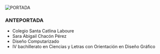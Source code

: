 ![PORTADA](https://github.com/Chacoons/Proyect/blob/main/PORTADA%20(1).png)

### ANTEPORTADA
* Colegio Santa Catlina Laboure
* Sara Abigail Chacón Pérez
* Diseño Computarizado
* IV bachillerato en Ciencias y Letras con Orientación en Diseño Gráfico



